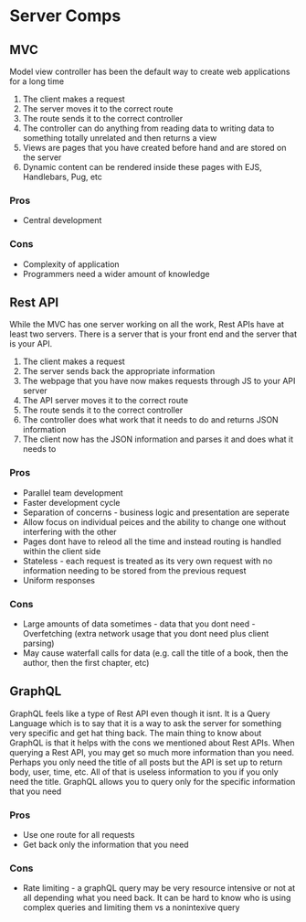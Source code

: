 # Server Comps

## MVC

Model view controller has been the default way to create web applications for a long time

1. The client makes a request
2. The server moves it to the correct route
3. The route sends it to the correct controller
4. The controller can do anything from reading data to writing data to something totally unrelated and then returns a view
5. Views are pages that you have created before hand and are stored on the server
6. Dynamic content can be rendered inside these pages with EJS, Handlebars, Pug, etc

### Pros
* Central development
### Cons
* Complexity of application
* Programmers need a wider amount of knowledge

## Rest API

While the MVC has one server working on all the work, Rest APIs have at least two servers. There is a server that is your front end and the server that is your API.

1. The client makes a request
2. The server sends back the appropriate information
3. The webpage that you have now makes requests through JS to your API server
4. The API server moves it to the correct route
5. The route sends it to the correct controller
6. The controller does what work that it needs to do and returns JSON information
7. The client now has the JSON information and parses it and does what it needs to

### Pros
* Parallel team development
* Faster development cycle
* Separation of concerns - business logic and presentation are seperate
* Allow focus on individual peices and the ability to change one without interfering with the other
* Pages dont have to releod all the time and instead routing is handled within the client side
* Stateless - each request is treated as its very own request with no information needing to be stored from the previous request
* Uniform responses

### Cons
* Large amounts of data sometimes - data that you dont need - Overfetching (extra network usage that you dont need plus client parsing)
* May cause waterfall calls for data (e.g. call the title of a book, then the author, then the first chapter, etc)

## GraphQL

GraphQL feels like a type of Rest API even though it isnt. It is a Query Language which is to say that it is a way to ask the server for something very specific and get hat thing back. The main thing to know about GraphQL is that it helps with the cons we mentioned about Rest APIs. When querying a Rest API, you may get so much more information than you need. Perhaps you only need the title of all posts but the API is set up to return body, user, time, etc. All of that is useless information to you if you only need the title. GraphQL allows you to query only for the specific information that you need

### Pros
* Use one route for all requests
* Get back only the information that you need

### Cons
* Rate limiting - a graphQL query may be very resource intensive or not at all depending what you need back. It can be hard to know who is using complex queries and limiting them vs a nonintexive query
